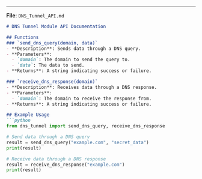 
---

**File**: `DNS_Tunnel_API.md`

```markdown
# DNS Tunnel Module API Documentation

## Functions
### `send_dns_query(domain, data)`
- **Description**: Sends data through a DNS query.
- **Parameters**:
  - `domain`: The domain to send the query to.
  - `data`: The data to send.
- **Returns**: A string indicating success or failure.

### `receive_dns_response(domain)`
- **Description**: Receives data through a DNS response.
- **Parameters**:
  - `domain`: The domain to receive the response from.
- **Returns**: A string indicating success or failure.

## Example Usage
```python
from dns_tunnel import send_dns_query, receive_dns_response

# Send data through a DNS query
result = send_dns_query("example.com", "secret_data")
print(result)

# Receive data through a DNS response
result = receive_dns_response("example.com")
print(result)